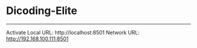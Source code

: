 # Dicoding-Elite
----------------------------------------
Activate
Local URL: http://localhost:8501
Network URL: http://192.168.100.111:8501
